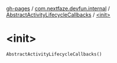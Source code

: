 [gh-pages](../../index.md) / [com.nextfaze.devfun.internal](../index.md) / [AbstractActivityLifecycleCallbacks](index.md) / [&lt;init&gt;](./-init-.md)

# &lt;init&gt;

`AbstractActivityLifecycleCallbacks()`